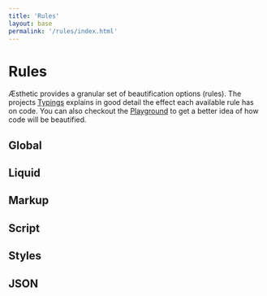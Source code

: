 ```yaml
---
title: 'Rules'
layout: base
permalink: '/rules/index.html'
---
```


# Rules

Æsthetic provides a granular set of beautification options (rules). The projects [Typings](https://github.com/panoply/esthetic/tree/pre-release/types/rules) explains in good detail the effect each available rule has on code. You can also checkout the [Playground](https://liquify.dev/Æsthetic) to get a better idea of how code will be beautified.

## Global

## Liquid

## Markup

## Script

## Styles

## JSON
